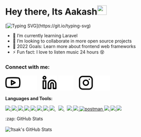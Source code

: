 
# Hey there, Its Aakash<img src="https://raw.githubusercontent.com/MartinHeinz/MartinHeinz/master/wave.gif" height="30px" width="30px">

[![Typing SVG](https://readme-typing-svg.herokuapp.com?font=Ubuntu&&color=ff652f&size=18&lines=I'm+an+Android+Deveoper.;A+Web+Developer.;A+Youtuber.;Will+Love+to+Argue+about+your+line+of+code.)](https://git.io/typing-svg)

- 🌱 I’m currently learning Laravel
- 👯 I’m looking to collaborate in more open source projects
- 🥅 2022 Goals: Learn more about frontend web frameworks
- ⚡ Fun fact: I love to listen music 24 hours 😵

### Connect with me:

[![website](youtube-light.svg)](https://youtube.com/AKBROS#gh-light-mode-only)
[![website](youtube-dark.svg)](https://youtube.com/AKBROS#gh-dark-mode-only)
&nbsp;&nbsp;
[![website](linkedin-light.svg)](https://www.linkedin.com/in/aakash-jha-b28221218#gh-light-mode-only)
[![website](linkedin-dark.svg)](https://www.linkedin.com/in/aakash-jha-b28221218#gh-dark-mode-only)
&nbsp;&nbsp;
[![website](instagram-light.svg)](https://instagram.com/1ts.akash#gh-light-mode-only)
[![website](instagram-dark.svg)](https://instagram.com/1ts.akash#gh-dark-mode-only)

**Languages and Tools:**  

<p align="left"> 
    <a href="https://www.java.com" target="_blank"> <img src="https://img.icons8.com/color/32/000000/java-coffee-cup-logo.png"/> </a>
    <a href="https://developer.mozilla.org/en-US/docs/Web/JavaScript" target="_blank"> <img src="https://img.icons8.com/color/32/000000/javascript.png"/> </a> 
    <a href="https://php.net" target="_blank"> <img src="https://img.icons8.com/cute-clipart/32/android.png"/> </a>
    <a href="https://www.w3.org/html/" target="_blank"> <img src="https://img.icons8.com/color/32/000000/html-5.png"/> </a> 
    <a href="https://www.w3schools.com/css/" target="_blank"> <img src="https://img.icons8.com/color/32/000000/css3.png"/> </a> 
    <a href="https://getbootstrap.com" target="_blank"> <img src="https://img.icons8.com/color/32/000000/bootstrap.png"/> </a> 
    <a href="https://www.python.org" target="_blank"> <img src="https://img.icons8.com/color/32/000000/python.png"/> </a> 
    <a style="padding-right:8px;" href="https://nodejs.org" target="_blank"> <img src="https://img.icons8.com/color/32/000000/nodejs.png"/> </a>
    <a style="padding-right:8px;" href="https://www.mysql.com/" target="_blank"> <img src="https://img.icons8.com/fluent/32/000000/mysql-logo.png"/> </a>
    <a href="https://vuejs.org" target="_blank"> <img src="https://img.icons8.com/color/32/000000/vue-js.png"/> </a>
    <a href="https://firebase.google.com/" target="_blank"> <img src="https://img.icons8.com/color/32/000000/firebase.png"/> </a>
    <a href="https://postman.com" target="_blank"> <img src="https://www.vectorlogo.zone/logos/getpostman/getpostman-icon.svg" alt="postman" width="32" height="32"/> </a>
    <a href="https://git-scm.com/" target="_blank"> <img src="https://img.icons8.com/color/32/000000/git.png"/> </a>
    <a href="https://cplusplus.com" target="_blank"> <img src="https://img.icons8.com/color/32/000000/c-plus-plus-logo.png"/> </a>
    <a href="https://php.net" target="_blank"> <img src="https://img.icons8.com/dusk/32/php-logo.png"/> </a>
    
  
</p> 







  <summary>:zap: GitHub Stats</summary>
  <br>

  <img align="left" alt="1tsak's GitHub Stats" src="https://github-readme-stats.vercel.app/api?username=1tsak&show_icons=true&hide_border=false&title_color=ff652f&icon_color=FFE400&bg_color=09131B&text_color=ffffff&border_color=0c1a25" />

[youtube]: https://youtube.com/AKBROS
[instagram]: https://instagram.com/1ts.akash
[linkedin]: https://www.linkedin.com/in/aakash-jha-b28221218
